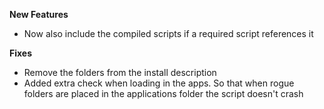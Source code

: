 **New Features**
- Now also include the compiled scripts if a required script references it

**Fixes**
- Remove the folders from the install description
- Added extra check when loading in the apps. So that when rogue folders are placed in the applications folder the script doesn't crash